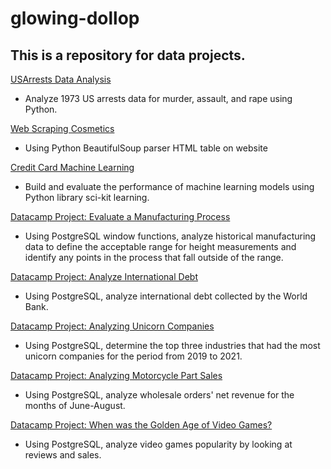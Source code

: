 # glowing-dollop

## This is a repository for data projects.

[USArrests Data Analysis](https://github.com/Sarah269/glowing-dollop/tree/main/USArrests)
  *  Analyze 1973 US arrests data for murder, assault, and rape using Python.

[Web Scraping Cosmetics](https://github.com/Sarah269/glowing-dollop/tree/main/WebScrape%20Cosmetics)
  * Using Python BeautifulSoup parser HTML table on website 

[Credit Card Machine Learning](https://github.com/Sarah269/glowing-dollop/tree/main/Credit%20Card%20Machine%20Learning)
  *  Build and evaluate the performance of machine learning models using Python library sci-kit learning.

[Datacamp Project:  Evaluate a Manufacturing Process](https://github.com/Sarah269/glowing-dollop/tree/main/Manufacturing%20Process)
  * Using PostgreSQL window functions, analyze historical manufacturing data to define the acceptable range for height measurements and identify any points in the process that fall outside of the range.

[Datacamp Project:  Analyze International Debt](https://github.com/Sarah269/glowing-dollop/tree/main/International%20Debt)

 * Using PostgreSQL, analyze international debt collected by the World Bank.

[Datacamp Project: Analyzing Unicorn Companies](https://github.com/Sarah269/glowing-dollop/tree/main/Unicorn%20Companies)
 * Using PostgreSQL, determine the top three industries that had the most unicorn companies for the period from 2019 to 2021.

[Datacamp Project: Analyzing Motorcycle Part Sales](https://github.com/Sarah269/glowing-dollop/tree/main/Motorcycle%20Sales)
*  Using PostgreSQL, analyze wholesale orders' net revenue for the months of June-August.

[Datacamp Project: When was the Golden Age of Video Games?](https://github.com/Sarah269/glowing-dollop/tree/main/Video%20Games)
* Using PostgreSQL, analyze video games popularity by looking at reviews and sales.
  
